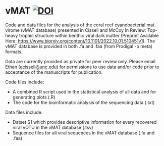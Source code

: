 # vMAT <a href="https://zenodo.org/badge/latestdoi/482578885"><img src="https://zenodo.org/badge/482578885.svg" alt="DOI"></a>
Code and data files for the analysis of the coral reef cyanobacterial mat virome (vMAT database) presented in  Cissell and McCoy In Review: Top-heavy trophic structure within benthic viral dark matter (Preprint Available Here: https://www.biorxiv.org/content/10.1101/2022.10.01.510451v1). The vMAT database is provided in both .fa and .faa (from Prodigal -p meta) formats.


Data are currently provided as private for peer review only. Please email Ethan (ecissell@unc.edu) for permissions to use data and/or code prior to acceptance of the manuscripts for publication.

Code files include:

- A combined R script used in the statistical analysis of all data and for generating plots (.R)
- The code for the bioinformatic analysis of the sequencing data (.txt)

Data files include:

- Datset S1 which provides descriptive information for every recovered viral vOTU in the vMAT database (.tsv)
- Sequence files for all viral sequences in the vMAT database (.fa and .faa)
